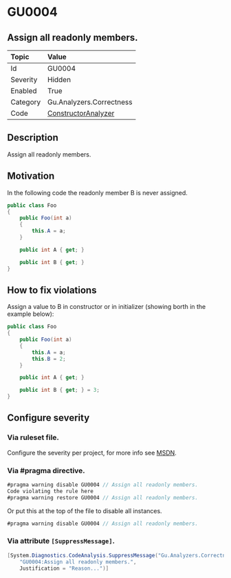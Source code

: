 # GU0004
## Assign all readonly members.

| Topic    | Value
| :--      | :--
| Id       | GU0004
| Severity | Hidden
| Enabled  | True
| Category | Gu.Analyzers.Correctness
| Code     | [ConstructorAnalyzer](https://github.com/DotNetAnalyzers/Gu.Analyzers/blob/master/Gu.Analyzers/Analyzers/ConstructorAnalyzer.cs)

## Description

Assign all readonly members.

## Motivation

In the following code the readonly member B is never assigned.

```c#
public class Foo
{
    public Foo(int a)
    {
        this.A = a;
    }

    public int A { get; }

    public int B { get; }
}
```

## How to fix violations

Assign a value to B in constructor or in initializer (showing borth in the example below):

```c#
public class Foo
{
    public Foo(int a)
    {
        this.A = a;
        this.B = 2;
    }

    public int A { get; }

    public int B { get; } = 3;
}
```

<!-- start generated config severity -->
## Configure severity

### Via ruleset file.

Configure the severity per project, for more info see [MSDN](https://msdn.microsoft.com/en-us/library/dd264949.aspx).

### Via #pragma directive.
```C#
#pragma warning disable GU0004 // Assign all readonly members.
Code violating the rule here
#pragma warning restore GU0004 // Assign all readonly members.
```

Or put this at the top of the file to disable all instances.
```C#
#pragma warning disable GU0004 // Assign all readonly members.
```

### Via attribute `[SuppressMessage]`.

```C#
[System.Diagnostics.CodeAnalysis.SuppressMessage("Gu.Analyzers.Correctness", 
    "GU0004:Assign all readonly members.", 
    Justification = "Reason...")]
```
<!-- end generated config severity -->